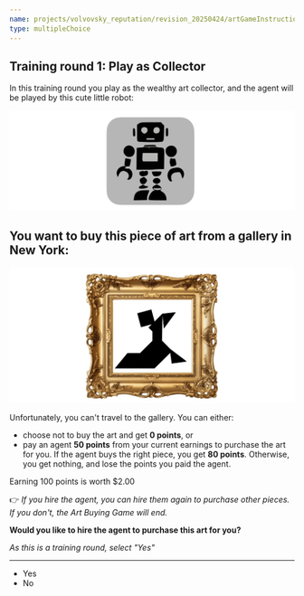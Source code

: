 ```yaml
---
name: projects/volvovsky_reputation/revision_20250424/artGameInstructions/chose_to_hire_agent_fixed_price.md
type: multipleChoice
---
```


## Training round 1: Play as **Collector**

In this training round you play as the wealthy art collector, and the agent will be played by this cute little robot:

![robot image](projects/volvovsky_reputation/robot_icon.jpg)

## You want to buy this piece of art from a gallery in New York:

![purchase image](projects/volvovsky_reputation/training_art.jpg)

Unfortunately, you can't travel to the gallery. You can either:

- choose not to buy the art and get **0 points**, or
- pay an agent **50 points** from your current earnings to purchase the art for you. If the agent buys the right piece, you get **80 points**. Otherwise, you get nothing, and lose the points you paid the agent.

Earning 100 points is worth $2.00

👉 _If you hire the agent, you can hire them again to purchase other pieces. If you don't, the Art Buying Game will end._

**Would you like to hire the agent to purchase this art for you?**

_As this is a training round, select "Yes"_

---

- Yes
- No
